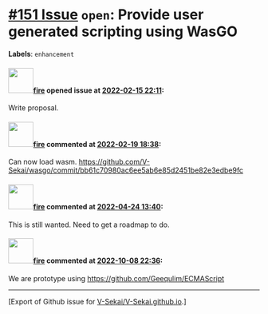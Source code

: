 # [\#151 Issue](https://github.com/V-Sekai/V-Sekai.github.io/issues/151) `open`: Provide user generated scripting using WasGO
**Labels**: `enhancement`


#### <img src="https://avatars.githubusercontent.com/u/32321?u=c2e06a3d2b49a467aa907e54aa259516440267cc&v=4" width="50">[fire](https://github.com/fire) opened issue at [2022-02-15 22:11](https://github.com/V-Sekai/V-Sekai.github.io/issues/151):

Write proposal.

#### <img src="https://avatars.githubusercontent.com/u/32321?u=c2e06a3d2b49a467aa907e54aa259516440267cc&v=4" width="50">[fire](https://github.com/fire) commented at [2022-02-19 18:38](https://github.com/V-Sekai/V-Sekai.github.io/issues/151#issuecomment-1046079898):

Can now load wasm. https://github.com/V-Sekai/wasgo/commit/bb61c70980ac6ee5ab6e85d2451be82e3edbe9fc

#### <img src="https://avatars.githubusercontent.com/u/32321?u=c2e06a3d2b49a467aa907e54aa259516440267cc&v=4" width="50">[fire](https://github.com/fire) commented at [2022-04-24 13:40](https://github.com/V-Sekai/V-Sekai.github.io/issues/151#issuecomment-1107844334):

This is still wanted. Need to get a roadmap to do.

#### <img src="https://avatars.githubusercontent.com/u/32321?u=c2e06a3d2b49a467aa907e54aa259516440267cc&v=4" width="50">[fire](https://github.com/fire) commented at [2022-10-08 22:36](https://github.com/V-Sekai/V-Sekai.github.io/issues/151#issuecomment-1272407970):

We are prototype using https://github.com/Geequlim/ECMAScript


-------------------------------------------------------------------------------



[Export of Github issue for [V-Sekai/V-Sekai.github.io](https://github.com/V-Sekai/V-Sekai.github.io).]
